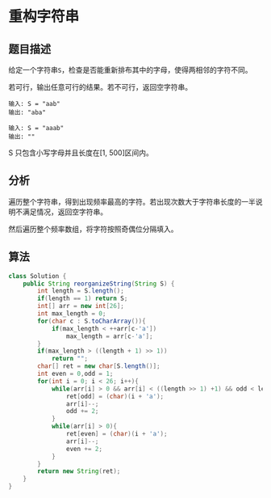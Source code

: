 # 重构字符串

## 题目描述

给定一个字符串`S`，检查是否能重新排布其中的字母，使得两相邻的字符不同。

若可行，输出任意可行的结果。若不可行，返回空字符串。

```
输入: S = "aab"
输出: "aba"

输入: S = "aaab"
输出: ""
```

S 只包含小写字母并且长度在[1, 500]区间内。

## 分析

遍历整个字符串，得到出现频率最高的字符。若出现次数大于字符串长度的一半说明不满足情况，返回空字符串。

然后遍历整个频率数组，将字符按照奇偶位分隔填入。

## 算法

```java
class Solution {
    public String reorganizeString(String S) {
        int length = S.length();
        if(length == 1) return S;
        int[] arr = new int[26];
        int max_length = 0;
        for(char c : S.toCharArray()){
            if(max_length < ++arr[c-'a'])
                max_length = arr[c-'a'];
        }
        if(max_length > ((length + 1) >> 1))
            return "";
        char[] ret = new char[S.length()];
        int even = 0,odd = 1;
        for(int i = 0; i < 26; i++){
            while(arr[i] > 0 && arr[i] < ((length >> 1) +1) && odd < length){
                ret[odd] = (char)(i + 'a');
                arr[i]--;
                odd += 2;
            }
            while(arr[i] > 0){
                ret[even] = (char)(i + 'a');
                arr[i]--;
                even += 2;
            }
        }
        return new String(ret);
    }
}
```
